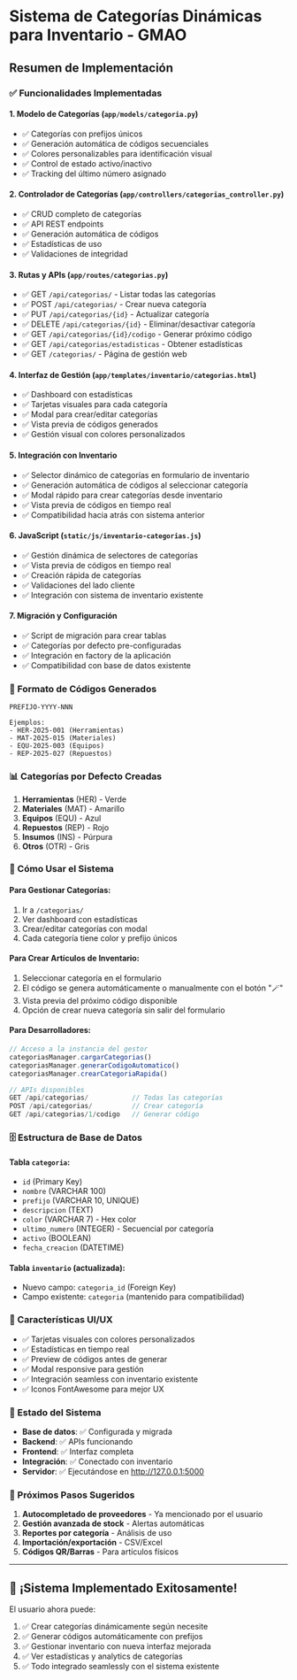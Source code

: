 # Sistema de Categorías Dinámicas para Inventario - GMAO

## Resumen de Implementación

### ✅ Funcionalidades Implementadas

#### 1. **Modelo de Categorías** (`app/models/categoria.py`)
- ✅ Categorías con prefijos únicos
- ✅ Generación automática de códigos secuenciales
- ✅ Colores personalizables para identificación visual
- ✅ Control de estado activo/inactivo
- ✅ Tracking del último número asignado

#### 2. **Controlador de Categorías** (`app/controllers/categorias_controller.py`)
- ✅ CRUD completo de categorías
- ✅ API REST endpoints
- ✅ Generación automática de códigos
- ✅ Estadísticas de uso
- ✅ Validaciones de integridad

#### 3. **Rutas y APIs** (`app/routes/categorias.py`)
- ✅ GET `/api/categorias/` - Listar todas las categorías
- ✅ POST `/api/categorias/` - Crear nueva categoría  
- ✅ PUT `/api/categorias/{id}` - Actualizar categoría
- ✅ DELETE `/api/categorias/{id}` - Eliminar/desactivar categoría
- ✅ GET `/api/categorias/{id}/codigo` - Generar próximo código
- ✅ GET `/api/categorias/estadisticas` - Obtener estadísticas
- ✅ GET `/categorias/` - Página de gestión web

#### 4. **Interfaz de Gestión** (`app/templates/inventario/categorias.html`)
- ✅ Dashboard con estadísticas
- ✅ Tarjetas visuales para cada categoría
- ✅ Modal para crear/editar categorías
- ✅ Vista previa de códigos generados
- ✅ Gestión visual con colores personalizados

#### 5. **Integración con Inventario**
- ✅ Selector dinámico de categorías en formulario de inventario
- ✅ Generación automática de códigos al seleccionar categoría
- ✅ Modal rápido para crear categorías desde inventario
- ✅ Vista previa de códigos en tiempo real
- ✅ Compatibilidad hacia atrás con sistema anterior

#### 6. **JavaScript** (`static/js/inventario-categorias.js`)
- ✅ Gestión dinámica de selectores de categorías
- ✅ Vista previa de códigos en tiempo real
- ✅ Creación rápida de categorías
- ✅ Validaciones del lado cliente
- ✅ Integración con sistema de inventario existente

#### 7. **Migración y Configuración**
- ✅ Script de migración para crear tablas
- ✅ Categorías por defecto pre-configuradas
- ✅ Integración en factory de la aplicación
- ✅ Compatibilidad con base de datos existente

### 🎯 Formato de Códigos Generados
```
PREFIJO-YYYY-NNN

Ejemplos:
- HER-2025-001 (Herramientas)
- MAT-2025-015 (Materiales) 
- EQU-2025-003 (Equipos)
- REP-2025-027 (Repuestos)
```

### 📊 Categorías por Defecto Creadas
1. **Herramientas** (HER) - Verde
2. **Materiales** (MAT) - Amarillo
3. **Equipos** (EQU) - Azul
4. **Repuestos** (REP) - Rojo
5. **Insumos** (INS) - Púrpura
6. **Otros** (OTR) - Gris

### 🔧 Cómo Usar el Sistema

#### Para Gestionar Categorías:
1. Ir a `/categorias/` 
2. Ver dashboard con estadísticas
3. Crear/editar categorías con modal
4. Cada categoría tiene color y prefijo únicos

#### Para Crear Artículos de Inventario:
1. Seleccionar categoría en el formulario
2. El código se genera automáticamente o manualmente con el botón "🪄"
3. Vista previa del próximo código disponible
4. Opción de crear nueva categoría sin salir del formulario

#### Para Desarrolladores:
```javascript
// Acceso a la instancia del gestor
categoriasManager.cargarCategorias()
categoriasManager.generarCodigoAutomatico()
categoriasManager.crearCategoriaRapida()

// APIs disponibles
GET /api/categorias/           // Todas las categorías
POST /api/categorias/          // Crear categoría
GET /api/categorias/1/codigo   // Generar código
```

### 🗄️ Estructura de Base de Datos

#### Tabla `categoria`:
- `id` (Primary Key)
- `nombre` (VARCHAR 100)
- `prefijo` (VARCHAR 10, UNIQUE)
- `descripcion` (TEXT)
- `color` (VARCHAR 7) - Hex color
- `ultimo_numero` (INTEGER) - Secuencial por categoría
- `activo` (BOOLEAN)
- `fecha_creacion` (DATETIME)

#### Tabla `inventario` (actualizada):
- Nuevo campo: `categoria_id` (Foreign Key)
- Campo existente: `categoria` (mantenido para compatibilidad)

### 🎨 Características UI/UX
- ✅ Tarjetas visuales con colores personalizados
- ✅ Estadísticas en tiempo real
- ✅ Preview de códigos antes de generar
- ✅ Modal responsive para gestión
- ✅ Integración seamless con inventario existente
- ✅ Iconos FontAwesome para mejor UX

### 🔄 Estado del Sistema
- **Base de datos**: ✅ Configurada y migrada
- **Backend**: ✅ APIs funcionando
- **Frontend**: ✅ Interfaz completa
- **Integración**: ✅ Conectado con inventario
- **Servidor**: ✅ Ejecutándose en http://127.0.0.1:5000

### 📝 Próximos Pasos Sugeridos
1. **Autocompletado de proveedores** - Ya mencionado por el usuario
2. **Gestión avanzada de stock** - Alertas automáticas
3. **Reportes por categoría** - Análisis de uso
4. **Importación/exportación** - CSV/Excel
5. **Códigos QR/Barras** - Para artículos físicos

---

## 🎉 ¡Sistema Implementado Exitosamente!

El usuario ahora puede:
1. ✅ Crear categorías dinámicamente según necesite
2. ✅ Generar códigos automáticamente con prefijos
3. ✅ Gestionar inventario con nueva interfaz mejorada
4. ✅ Ver estadísticas y analytics de categorías
5. ✅ Todo integrado seamlessly con el sistema existente